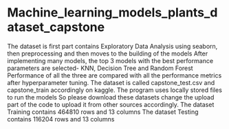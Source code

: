 # Machine_learning_models_plants_dataset_capstone
 The dataset is first part contains Exploratory Data Analysis using seaborn, then preprocessing and then moves to the building of the models
 After implementing many models, the top 3 models with the best performance parameters are selected- KNN, Decision Tree and Random Forest
 Performance of all the three are compared with all the performance metrics after hyperparameter tuning.
 The dataset is called capstone_test.csv and capstone_train accordingly on kaggle. The program uses locally stored files to run the models 
 So please download these datasets 
 change the upload part of the code to upload it from other sources accordingly.
 The dataset Training contains 464810 rows and 13 columns
 The dataset Testing contains 116204 rows and 13 columns
